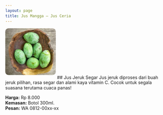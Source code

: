 ```yaml
---
layout: page
title: Jus Mangga – Jus Ceria
---
```


<img src="/images/mangga.jpg" style="width:160px;border-radius:10px;margin-bottom:12px;" alt="Jus Jeruk">
## Jus Jeruk Segar
Jus jeruk diproses dari buah jeruk pilihan, rasa segar dan alami kaya vitamin C. Cocok untuk segala suasana terutama cuaca panas!

**Harga:** Rp 8.000<br>
**Kemasan:** Botol 300ml.<br>
**Pesan:** WA 0812-00xx-xx

